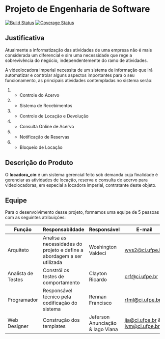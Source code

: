 # Projeto de Engenharia de Software
[![Build Status](https://travis-ci.org/mprof2018/locadora-cin.svg?branch=master)](https://travis-ci.org/mprof2018/locadora-cin) [![Coverage Status](https://coveralls.io/repos/github/mprof2018/locadora-cin/badge.svg?branch=master)](https://coveralls.io/github/mprof2018/locadora-cin?branch=master)


## Justificativa
Atualmente a informatização das atividades de uma empresa não é mais considerada um diferencial e sim uma necessidade que rege a sobrevivência do negócio, independentemente do ramo de atividades.

A videolocadora imperial necessita de um sistema de informação que irá automatizar e controlar alguns aspectos importantes para o seu funcionamento, as principais atividades contempladas no sistema serão:

  1. - Controle do Acervo  
  2. - Sistema de Recebimentos
  3. - Controle de Locação e Devolução
  4. - Consulta Online de Acervo
  5. - Notificação de Reservas
  6. - Bloqueio de Locação
 
## Descrição do Produto

O __locadora_cin__ é um sistema gerencial feito sob demanda cuja finalidade é gerenciar as atividades de locação, reserva e consulta de acervo para videolocadoras, em especial a locadora imperial, contratante deste objeto.

## Equipe

Para o desenvolvimento desse projeto, formamos uma equipe de 5 pessoas com as seguintes atribuições:

Função| Responsabildade| Responsável                      | E-mail     
---------|-----------|----------------------------------|-----------
Arquiteto| Analisa as necessidades do projeto e define a abordagem a ser utilizada  | Woshington Valdeci| wvs2@ci.ufpe.br
Analista de Testes| Constrói os testes de comportamento| Clayton Ricardo| crf@ci.ufpe.br 
Programador| Responsável técnico pela codificação do sistema| Rennan Francisco| rfml@ci.ufpe.br
Web Designer| Construção dos templates| Jeferson Anunciação & Iago Viana | jja@ci.ufpe.br & ivm@ci.ufpe.br
